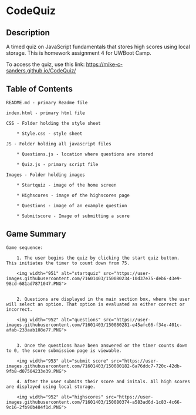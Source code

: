 # CodeQuiz

## Description 

A timed quiz on JavaScript fundamentals that stores high scores using local storage. This is homework assignment 4 for UWBoot Camp.

To access the quiz, use this link: <https://mike-c-sanders.github.io/CodeQuiz/>

## Table of Contents

    README.md - primary Readme file

    index.html - primary html file

    CSS - Folder holding the style sheet

        * Style.css - style sheet

    JS - Folder holding all javascript files

        * Questions.js - location where questions are stored

        * Quiz.js - primary script file

    Images - Folder holding images

        * Startquiz - image of the home screen

        * Highscores - image of the highscores page

        * Questions - image of an example question

        * Submitscore - Image of submitting a score


## Game Summary

    Game sequence: 

        1. The user begins the quiz by clicking the start quiz button. This initiates the timer to count down from 75.

        <img width="951" alt="startquiz" src="https://user-images.githubusercontent.com/71601403/150080234-10d37e75-deb6-43e9-98cd-681ad7871047.PNG">


        2. Questions are displayed in the main section box, where the user will select an option. That option is evaluated as either correct or incorrect. 

        <img width="952" alt="questions" src="https://user-images.githubusercontent.com/71601403/150080281-e45afc66-f34e-401c-afab-233aab108e77.PNG">


        3. Once the questions have been answered or the timer counts down to 0, the score submission page is viewable. 
        
        <img width="953" alt="submit score" src="https://user-images.githubusercontent.com/71601403/150080182-6a76ddc7-720c-42db-9fb8-d07504233e39.PNG">
        
        4. After the user submits their score and initals. All high scores are displayed using local storage.

        <img width="952" alt="highscores" src="https://user-images.githubusercontent.com/71601403/150080374-a583ad6d-1c83-4c66-9c16-2fb90b484f1d.PNG">